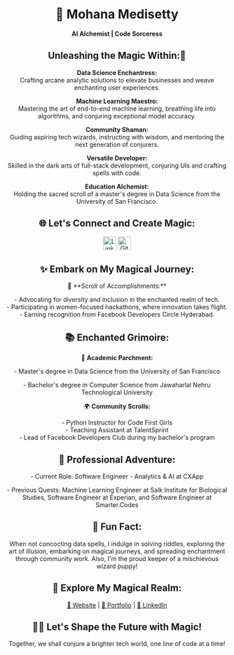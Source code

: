 <!-- Header -->
<h1 align="center">🌟 Mohana Medisetty</h1>
<p align="center"><strong>AI Alchemist | Code Sorceress</strong></p>

<!-- Highlights -->
<h2 align="center"> Unleashing the Magic Within:🚀</h2>

<!-- Potent Spells -->
<p align="center">
  <strong>Data Science Enchantress:</strong><br>
  Crafting arcane analytic solutions to elevate businesses and weave enchanting user experiences.
</p>

<p align="center">
  <strong>Machine Learning Maestro:</strong><br>
  Mastering the art of end-to-end machine learning, breathing life into algorithms, and conjuring exceptional model accuracy.
</p>

<p align="center">
  <strong>Community Shaman:</strong><br>
  Guiding aspiring tech wizards, instructing with wisdom, and mentoring the next generation of conjurers.
</p>

<p align="center">
  <strong>Versatile Developer:</strong><br>
  Skilled in the dark arts of full-stack development, conjuring UIs and crafting spells with code.
</p>

<p align="center">
  <strong>Education Alchemist:</strong><br>
  Holding the sacred scroll of a master's degree in Data Science from the University of San Francisco.
</p>

<!-- Let's Connect -->
<h2 align="center">🌐 Let's Connect and Create Magic:</h2>

<p align="center">
  <a href="https://www.linkedin.com/in/mohanamedisetty/"><img src="https://static-00.iconduck.com/assets.00/linkedin-icon-2048x2048-ya5g47j2.png" width=30 alt="LinkedIn"></a>
  <a href="https://github.com/mohanamedisetty"><img src="https://icones.pro/wp-content/uploads/2021/06/icone-github-grise.png" width=30 alt="GitHub"></a>
</p>

<!-- Magical Journey -->
<h2 align="center">✨ Embark on My Magical Journey:</h2>


<!-- Scroll of Accomplishments -->
<p align="center">📜 **Scroll of Accomplishments:**</p>
<p align="center">
  - Advocating for diversity and inclusion in the enchanted realm of tech.
  <br>
  - Participating in women-focused hackathons, where innovation takes flight.
  <br>
  - Earning recognition from Facebook Developers Circle Hyderabad.
</p>

<!-- Enchanted Grimoire -->
<h2 align="center">📚 Enchanted Grimoire:</h2>

<!-- Academic Parchment -->
<p align="center">📜 <b>Academic Parchment:</b></p>
<p align="center">- Master's degree in Data Science from the University of San Francisco</p>
<p align="center">- Bachelor's degree in Computer Science from Jawaharlal Nehru Technological University</p>

<!-- Community Scrolls -->
<p align="center">🌍 <b>Community Scrolls:</b></p>
<p align="center">
  - Python Instructor for Code First Girls
  <br>
  - Teaching Assistant at TalentSprint
  <br>
  - Lead of Facebook Developers Club during my bachelor's program
</p>

<!-- Professional Adventure -->
<h2 align="center">🚀 Professional Adventure:</h2>
<p align="center">- Current Role: Software Engineer - Analytics & AI at CXApp</p>
<p align="center">- Previous Quests: Machine Learning Engineer at Salk Institute for Biological Studies, Software Engineer at Experian, and Software Engineer at Smarter.Codes</p>

<!-- Fun Fact -->
<h2 align="center">🎉 Fun Fact:</h2>
<p align="center">When not concocting data spells, I indulge in solving riddles, exploring the art of illusion, embarking on magical journeys, and spreading enchantment through community work. Also, I'm the proud keeper of a mischievous wizard puppy!</p>

<!-- Discover More -->
<h2 align="center">🌟 Explore My Magical Realm:</h2>
<p align="center">
  <a href="https://yourwebsite.com">🏰 Website</a> |
  <a href="https://yourportfolio.com">📜 Portfolio</a> |
  <a href="https://www.linkedin.com/in/mohanamedisetty/">💼 LinkedIn</a>
</p>

<!-- Outro -->
<h2 align="center">🧙‍♀️ Let's Shape the Future with Magic!</h2>
<p align="center">Together, we shall conjure a brighter tech world, one line of code at a time!</p>
